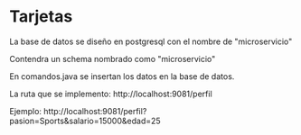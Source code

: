 # Tarjetas

La base de datos se diseño en postgresql con el nombre de "microservicio"

Contendra un schema nombrado como "microservicio"

En comandos.java se insertan los datos en la base de datos.

La ruta que se implemento:
http://localhost:9081/perfil

Ejemplo:
http://localhost:9081/perfil?pasion=Sports&salario=15000&edad=25

